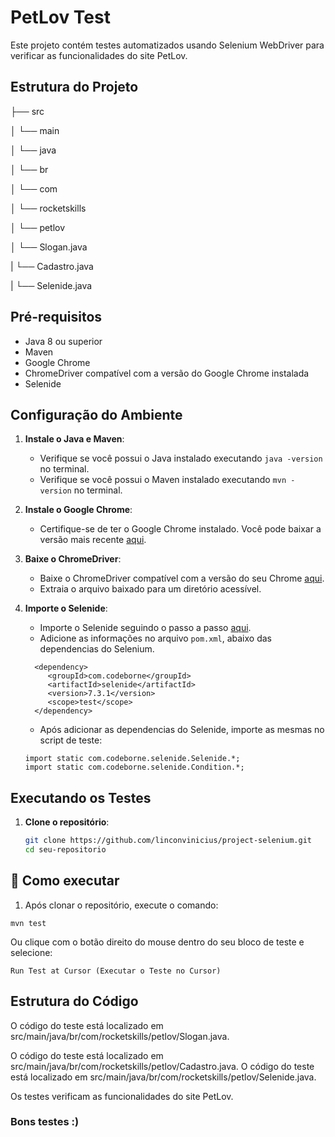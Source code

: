 # PetLov Test

Este projeto contém testes automatizados usando Selenium WebDriver para verificar as funcionalidades do site PetLov.

## Estrutura do Projeto

├── src

│ └── main

│ └── java

│ └── br

│ └── com

│ └── rocketskills

│ └── petlov

│ └── Slogan.java

| └── Cadastro.java

| └── Selenide.java


## Pré-requisitos

- Java 8 ou superior
- Maven
- Google Chrome
- ChromeDriver compatível com a versão do Google Chrome instalada
- Selenide

## Configuração do Ambiente

1. **Instale o Java e Maven**:
   - Verifique se você possui o Java instalado executando `java -version` no terminal.
   - Verifique se você possui o Maven instalado executando `mvn -version` no terminal.

2. **Instale o Google Chrome**:
   - Certifique-se de ter o Google Chrome instalado. Você pode baixar a versão mais recente [aqui](https://www.google.com/chrome/).

3. **Baixe o ChromeDriver**:
   - Baixe o ChromeDriver compatível com a versão do seu Chrome [aqui](https://chromedriver.chromium.org/downloads).
   - Extraia o arquivo baixado para um diretório acessível.

4. **Importe o Selenide**:
   - Importe o Selenide seguindo o passo a passo [aqui](https://selenide.org/quick-start.html).
   - Adicione as informações no arquivo `pom.xml`, abaixo das dependencias do Selenium.
    ```
      <dependency>
         <groupId>com.codeborne</groupId>
         <artifactId>selenide</artifactId>
         <version>7.3.1</version>
         <scope>test</scope>
      </dependency>
   ```
   - Após adicionar as dependencias do Selenide, importe as mesmas no script de teste:

   ```
   import static com.codeborne.selenide.Selenide.*;
   import static com.codeborne.selenide.Condition.*;
   ```

## Executando os Testes

1. **Clone o repositório**:
   ```bash
   git clone https://github.com/linconvinicius/project-selenium.git
   cd seu-repositorio

## 🤖 Como executar

1. Após clonar o repositório, execute o comando:
```
mvn test
```

Ou clique  com o botão direito do mouse dentro do seu bloco de teste e selecione: 
```
Run Test at Cursor (Executar o Teste no Cursor)
```

## Estrutura do Código
O código do teste está localizado em src/main/java/br/com/rocketskills/petlov/Slogan.java.

O código do teste está localizado em src/main/java/br/com/rocketskills/petlov/Cadastro.java.
O código do teste está localizado em src/main/java/br/com/rocketskills/petlov/Selenide.java.

Os testes verificam as funcionalidades do site PetLov.

### Bons testes :)
